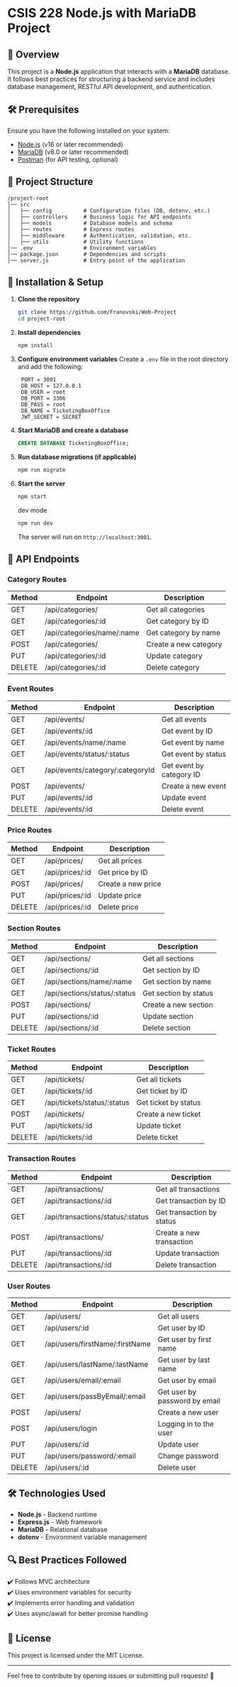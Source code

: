# CSIS 228 Node.js with MariaDB Project

## 📌 Overview
This project is a **Node.js** application that interacts with a **MariaDB** database. It follows best practices for structuring a backend service and includes database management, RESTful API development, and authentication.

## 🛠 Prerequisites
Ensure you have the following installed on your system:
- [Node.js](https://nodejs.org/) (v16 or later recommended)
- [MariaDB](https://www.MariaDB.com/) (v8.0 or later recommended)
- [Postman](https://www.postman.com/) (for API testing, optional)

## 📂 Project Structure
```
/project-root
│── src
│   ├── config          # Configuration files (DB, dotenv, etc.)
│   ├── controllers     # Business logic for API endpoints
│   ├── models          # Database models and schema
│   ├── routes          # Express routes
│   ├── middleware      # Authentication, validation, etc.
│   ├── utils           # Utility functions
│── .env                # Environment variables
│── package.json        # Dependencies and scripts
│── server.js           # Entry point of the application
```

## 🚀 Installation & Setup
1. **Clone the repository**
   ```sh
   git clone https://github.com/Franovski/Web-Project
   cd project-root
   ```

2. **Install dependencies**
   ```sh
   npm install
   ```

3. **Configure environment variables**
   Create a `.env` file in the root directory and add the following:
   ```env
    PORT = 3001
    DB_HOST = 127.0.0.1
    DB_USER = root
    DB_PORT = 3306
    DB_PASS = root
    DB_NAME = TicketingBoxOffice
    JWT_SECRET = SECRET
   ```

4. **Start MariaDB and create a database**
   ```sql
   CREATE DATABASE TicketingBoxOffice;
   ```

5. **Run database migrations (if applicable)**
   ```sh
   npm run migrate
   ```

6. **Start the server**
   ```sh
   npm start
   ```
   dev mode
   ```sh
   npm run dev
   ```
   The server will run on `http://localhost:3001`.

## 📌 API Endpoints
### Category Routes
| Method | Endpoint        | Description         |
|--------|----------------|---------------------|
| GET    | /api/categories/         | Get all categories      |
| GET    | /api/categories/:id     | Get category by ID     |
| GET    | /api/categories/name/:name    | Get category by name     |
| POST   | /api/categories/        | Create a new category  |
| PUT    | /api/categories/:id     | Update category       |
| DELETE | /api/categories/:id     | Delete category      |

### Event Routes
| Method | Endpoint        | Description         |
|--------|----------------|---------------------|
| GET    | /api/events/         | Get all events     |
| GET    | /api/events/:id     | Get event by ID     |
| GET    | /api/events/name/:name    | Get event by name     |
| GET    | /api/events/status/:status   | Get event by status    |
| GET    | /api/events/category/:categoryId   | Get event by category ID   |
| POST   | /api/events/        | Create a new event  |
| PUT    | /api/events/:id     | Update event      |
| DELETE | /api/events/:id     | Delete event      |

### Price Routes
| Method | Endpoint        | Description         |
|--------|----------------|---------------------|
| GET    | /api/prices/         | Get all prices      |
| GET    | /api/prices/:id     | Get price by ID     |
| POST   | /api/prices/        | Create a new price  |
| PUT    | /api/prices/:id     | Update price       |
| DELETE | /api/prices/:id     | Delete price      |

### Section Routes
| Method | Endpoint        | Description         |
|--------|----------------|---------------------|
| GET    | /api/sections/         | Get all sections      |
| GET    | /api/sections/:id     | Get section by ID     |
| GET    | /api/sections/name/:name    | Get section by name     |
| GET    | /api/sections/status/:status    | Get section by status     |
| POST   | /api/sections/        | Create a new section  |
| PUT    | /api/sections/:id     | Update section       |
| DELETE | /api/sections/:id     | Delete section      |

### Ticket Routes
| Method | Endpoint        | Description         |
|--------|----------------|---------------------|
| GET    | /api/tickets/         | Get all tickets      |
| GET    | /api/tickets/:id     | Get ticket by ID     |
| GET    | /api/tickets/status/:status    | Get ticket by status     |
| POST   | /api/tickets/        | Create a new ticket  |
| PUT    | /api/tickets/:id     | Update ticket       |
| DELETE | /api/tickets/:id     | Delete ticket      |

### Transaction Routes
| Method | Endpoint        | Description         |
|--------|----------------|---------------------|
| GET    | /api/transactions/         | Get all transactions      |
| GET    | /api/transactions/:id     | Get transaction by ID     |
| GET    | /api/transactions/status/:status    | Get transaction by status     |
| POST   | /api/transactions/        | Create a new transaction  |
| PUT    | /api/transactions/:id     | Update transaction       |
| DELETE | /api/transactions/:id     | Delete transaction      |

### User Routes
| Method | Endpoint        | Description         |
|--------|----------------|---------------------|
| GET    | /api/users/         | Get all users      |
| GET    | /api/users/:id     | Get user by ID     |
| GET    | /api/users/firstName/:firstName    | Get user by first name     |
| GET    | /api/users/lastName/:lastName    | Get user by last name     |
| GET    | /api/users/email/:email    | Get user by email   |
| GET    | /api/users/passByEmail/:email    | Get user by password by email    |
| POST   | /api/users/        | Create a new user  |
| POST   | /api/users/login       | Logging in to the user  |
| PUT    | /api/users/:id     | Update user        |
| PUT    | /api/users/password/:email     | Change password     |
| DELETE | /api/users/:id     | Delete user        |

## 🛠 Technologies Used
- **Node.js** - Backend runtime
- **Express.js** - Web framework
- **MariaDB** - Relational database
- **dotenv** - Environment variable management

## 🔍 Best Practices Followed
✔️ Follows MVC architecture  
✔️ Uses environment variables for security  
✔️ Implements error handling and validation  
✔️ Uses async/await for better promise handling

## 📝 License
This project is licensed under the MIT License.

---
Feel free to contribute by opening issues or submitting pull requests! 🚀
